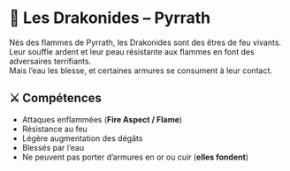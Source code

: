 # 🐉 Les Drakonides – Pyrrath

Nés des flammes de Pyrrath, les Drakonides sont des êtres de feu vivants.  
Leur souffle ardent et leur peau résistante aux flammes en font des adversaires terrifiants.  
Mais l’eau les blesse, et certaines armures se consument à leur contact.

## ⚔️ Compétences
- Attaques enflammées (**Fire Aspect / Flame**)  
- Résistance au feu  
- Légère augmentation des dégâts  
- Blessés par l’eau  
- Ne peuvent pas porter d’armures en or ou cuir (**elles fondent**)  
